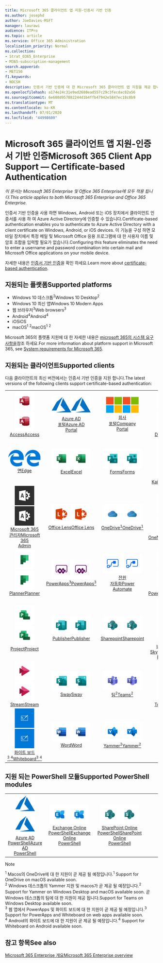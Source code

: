 ```yaml
---
title: Microsoft 365 클라이언트 앱 지원-인증서 기반 인증
ms.author: josephd
author: JoeDavies-MSFT
manager: laurawi
audience: ITPro
ms.topic: article
ms.service: Office 365 Administration
localization_priority: Normal
ms.collection:
- Strat_O365_Enterprise
- M365-subscription-management
search.appverid:
- MET150
f1.keywords:
- NOCSH
description: 인증서 기반 인증에 대 한 Microsoft 365 클라이언트 앱 지원을 제공 합니다.
ms.openlocfilehash: a174e24c31e9ad2688ead557c29c3fecdac82a56
ms.sourcegitcommit: 6e608d957082244d1b4ffb47942e5847ec18c0b9
ms.translationtype: MT
ms.contentlocale: ko-KR
ms.lasthandoff: 07/01/2020
ms.locfileid: "44998600"
---
```

# <a name="microsoft-365-client-app-support--certificate-based-authentication"></a><span data-ttu-id="d5683-103">Microsoft 365 클라이언트 앱 지원-인증서 기반 인증</span><span class="sxs-lookup"><span data-stu-id="d5683-103">Microsoft 365 Client App Support — Certificate-based Authentication</span></span>

<span data-ttu-id="d5683-104">*이 문서는 Microsoft 365 Enterprise 및 Office 365 Enterprise에 모두 적용 됩니다.*</span><span class="sxs-lookup"><span data-stu-id="d5683-104">*This article applies to both Microsoft 365 Enterprise and Office 365 Enterprise.*</span></span>

<span data-ttu-id="d5683-105">인증서 기반 인증을 사용 하면 Windows, Android 또는 iOS 장치에서 클라이언트 인증서를 사용 하 여 Azure Active Directory에 인증할 수 있습니다.</span><span class="sxs-lookup"><span data-stu-id="d5683-105">Certificate-based authentication enables you to authenticate to Azure Active Directory with a client certificate on Windows, Android, or iOS devices.</span></span> <span data-ttu-id="d5683-106">이 기능을 구성 하면 모바일 장치에서 특정 메일 및 Microsoft Office 응용 프로그램에 대 한 사용자 이름 및 암호 조합을 입력할 필요가 없습니다.</span><span class="sxs-lookup"><span data-stu-id="d5683-106">Configuring this feature eliminates the need to enter a username and password combination into certain mail and Microsoft Office applications on your mobile device.</span></span>

<span data-ttu-id="d5683-107">자세한 내용은 [인증서 기반 인증](https://docs.microsoft.com/azure/active-directory/authentication/active-directory-certificate-based-authentication-get-started)을 확인 하세요.</span><span class="sxs-lookup"><span data-stu-id="d5683-107">Learn more about [certificate-based authentication](https://docs.microsoft.com/azure/active-directory/authentication/active-directory-certificate-based-authentication-get-started).</span></span>

## <a name="supported-platforms"></a><span data-ttu-id="d5683-108">지원되는 플랫폼</span><span class="sxs-lookup"><span data-stu-id="d5683-108">Supported platforms</span></span>

 - <span data-ttu-id="d5683-109">Windows 10 데스크톱<sup>2</sup></span><span class="sxs-lookup"><span data-stu-id="d5683-109">Windows 10 Desktop<sup>2</sup></span></span>
 - <span data-ttu-id="d5683-110">Windows 10 최신 앱</span><span class="sxs-lookup"><span data-stu-id="d5683-110">Windows 10 Modern Apps</span></span>
 - <span data-ttu-id="d5683-111">웹 브라우저<sup>3</sup></span><span class="sxs-lookup"><span data-stu-id="d5683-111">Web browsers<sup>3</sup></span></span>
 - <span data-ttu-id="d5683-112">Android<sup>4</sup></span><span class="sxs-lookup"><span data-stu-id="d5683-112">Android<sup>4</sup></span></span>
 - <span data-ttu-id="d5683-113">iOS</span><span class="sxs-lookup"><span data-stu-id="d5683-113">iOS</span></span>
 - <span data-ttu-id="d5683-114">macOS<sup>1</sup> <sup>2</sup></span><span class="sxs-lookup"><span data-stu-id="d5683-114">macOS<sup>1</sup> <sup>2</sup></span></span>

<span data-ttu-id="d5683-115">Microsoft 365의 플랫폼 지원에 대 한 자세한 내용은 [microsoft 365의 시스템 요구 사항을](https://products.office.com/office-system-requirements)참조 하세요.</span><span class="sxs-lookup"><span data-stu-id="d5683-115">For more information about platform support in Microsoft 365, see [System requirements for Microsoft 365](https://products.office.com/office-system-requirements).</span></span>

## <a name="supported-clients"></a><span data-ttu-id="d5683-116">지원되는 클라이언트</span><span class="sxs-lookup"><span data-stu-id="d5683-116">Supported clients</span></span>

<span data-ttu-id="d5683-117">다음 클라이언트의 최신 버전에서는 인증서 기반 인증을 지원 합니다.</span><span class="sxs-lookup"><span data-stu-id="d5683-117">The latest versions of the following clients support certificate-based authentication:</span></span>

| | | | | | |
|:---:|:---:|:---:|:---:|:---:|:---:|
| <span data-ttu-id="d5683-118">![Access 아이콘](media/o365-access-64x64.png)</span><span class="sxs-lookup"><span data-stu-id="d5683-118">![Access icon](media/o365-access-64x64.png)</span></span> <br> [<span data-ttu-id="d5683-119">Access</span><span class="sxs-lookup"><span data-stu-id="d5683-119">Access</span></span>](https://products.office.com/access) | <span data-ttu-id="d5683-120">![Azure 아이콘](media/o365-azure-64x64.png)</span><span class="sxs-lookup"><span data-stu-id="d5683-120">![Azure icon](media/o365-azure-64x64.png)</span></span> <br> [<span data-ttu-id="d5683-121">Azure AD <br> 포털</span><span class="sxs-lookup"><span data-stu-id="d5683-121">Azure AD <br> Portal </span></span>](https://azure.microsoft.com/features/azure-portal/) | <span data-ttu-id="d5683-122">![회사 포털 아이콘](media/o365-microsoft-64x64.png)</span><span class="sxs-lookup"><span data-stu-id="d5683-122">![Company portal icon](media/o365-microsoft-64x64.png)</span></span> <br> [<span data-ttu-id="d5683-123">회사 <br> 포털</span><span class="sxs-lookup"><span data-stu-id="d5683-123">Company <br> Portal </span></span>](https://docs.microsoft.com/intune-user-help/sign-in-to-the-company-portal) | <span data-ttu-id="d5683-124">![Delve 아이콘](media/o365-delve-64x64.png)</span><span class="sxs-lookup"><span data-stu-id="d5683-124">![Delve icon](media/o365-delve-64x64.png)</span></span> <br> [<span data-ttu-id="d5683-125">Delve</span><span class="sxs-lookup"><span data-stu-id="d5683-125">Delve</span></span>](https://products.office.com/business/intelligent-search) | <span data-ttu-id="d5683-126">![Dynamics 365 아이콘](media/o365-dynamics365-64x64.png)</span><span class="sxs-lookup"><span data-stu-id="d5683-126">![Dynamics 365 icon](media/o365-dynamics365-64x64.png)</span></span> <br> [<span data-ttu-id="d5683-127">Dynamics 365</span><span class="sxs-lookup"><span data-stu-id="d5683-127">Dynamics 365</span></span>](https://dynamics.microsoft.com) 
| <span data-ttu-id="d5683-128">![에 지 아이콘](media/o365-edge-64x64.png)</span><span class="sxs-lookup"><span data-stu-id="d5683-128">![Edge icon](media/o365-edge-64x64.png)</span></span> <br> [<span data-ttu-id="d5683-129">면</span><span class="sxs-lookup"><span data-stu-id="d5683-129">Edge</span></span>](https://www.microsoft.com/windows/microsoft-edge) | <span data-ttu-id="d5683-130">![Excel 아이콘](media/o365-excel-64x64.png)</span><span class="sxs-lookup"><span data-stu-id="d5683-130">![Excel icon](media/o365-excel-64x64.png)</span></span> <br> [<span data-ttu-id="d5683-131">Excel</span><span class="sxs-lookup"><span data-stu-id="d5683-131">Excel</span></span>](https://products.office.com/excel) | <span data-ttu-id="d5683-132">![Forms 아이콘](media/o365-forms-64x64.png)</span><span class="sxs-lookup"><span data-stu-id="d5683-132">![Forms icon](media/o365-forms-64x64.png)</span></span> <br> [<span data-ttu-id="d5683-133">Forms​​</span><span class="sxs-lookup"><span data-stu-id="d5683-133">Forms</span></span>](https://flow.microsoft.com/connectors/shared_microsoftforms/microsoft-forms/) | <span data-ttu-id="d5683-134">![Kaizala 아이콘](media/o365-kaizala-64x64.png)</span><span class="sxs-lookup"><span data-stu-id="d5683-134">![Kaizala icon](media/o365-kaizala-64x64.png)</span></span> <br> [<span data-ttu-id="d5683-135">Kaizala</span><span class="sxs-lookup"><span data-stu-id="d5683-135">Kaizala</span></span>](https://products.office.com/en/business/microsoft-kaizala) | <span data-ttu-id="d5683-136">![Office.com 아이콘](media/o365-office-64x64.png)</span><span class="sxs-lookup"><span data-stu-id="d5683-136">![Office.com icon](media/o365-office-64x64.png)</span></span> <br> [<span data-ttu-id="d5683-137">Office.com</span><span class="sxs-lookup"><span data-stu-id="d5683-137">Office.com</span></span>](https://www.office.com/) 
| <span data-ttu-id="d5683-138">![Office 365 관리 아이콘](media/o365-o365admin-64x64.png)</span><span class="sxs-lookup"><span data-stu-id="d5683-138">![Office 365 Admin icon](media/o365-o365admin-64x64.png)</span></span> <br> [<span data-ttu-id="d5683-139">Microsoft 365 <br> 관리자</span><span class="sxs-lookup"><span data-stu-id="d5683-139">Microsoft 365 <br> Admin</span></span>](https://products.office.com/business/manage-office-365-admin-app) | <span data-ttu-id="d5683-140">![렌즈 아이콘](media/o365-lens-64x64.png)</span><span class="sxs-lookup"><span data-stu-id="d5683-140">![Lens icon](media/o365-lens-64x64.png)</span></span> <br> [<span data-ttu-id="d5683-141">Office Lens</span><span class="sxs-lookup"><span data-stu-id="d5683-141">Office Lens</span></span>](https://www.microsoft.com/p/office-lens/9wzdncrfj3t8?activetab=pivot%3Aoverviewtab) | <span data-ttu-id="d5683-142">![비즈니스용 OneDrive 아이콘](media/o365-OneDrive-64x64.png)</span><span class="sxs-lookup"><span data-stu-id="d5683-142">![OneDrive for Business icon](media/o365-OneDrive-64x64.png)</span></span> <br> [<span data-ttu-id="d5683-143">OneDrive<sup>1</sup></span><span class="sxs-lookup"><span data-stu-id="d5683-143">OneDrive<sup>1</sup></span></span>](https://products.office.com/onedrive-for-business/online-cloud-storage) |  <span data-ttu-id="d5683-144">![OneNote 아이콘](media/o365-OneNote-64x64.png)</span><span class="sxs-lookup"><span data-stu-id="d5683-144">![OneNote icon](media/o365-OneNote-64x64.png)</span></span> <br> [<span data-ttu-id="d5683-145">OneNote</span><span class="sxs-lookup"><span data-stu-id="d5683-145">OneNote</span></span>](https://products.office.com/onenote) | <span data-ttu-id="d5683-146">![Outlook 아이콘](media/o365-outlook-64x64.png)</span><span class="sxs-lookup"><span data-stu-id="d5683-146">![Outlook icon](media/o365-outlook-64x64.png)</span></span> <br> [<span data-ttu-id="d5683-147">Outlook</span><span class="sxs-lookup"><span data-stu-id="d5683-147">Outlook</span></span>](https://products.office.com/outlook) 
| <span data-ttu-id="d5683-148">![Planner 아이콘](media/o365-planner-64x64.png)</span><span class="sxs-lookup"><span data-stu-id="d5683-148">![Planner icon](media/o365-planner-64x64.png)</span></span> <br> [<span data-ttu-id="d5683-149">Planner</span><span class="sxs-lookup"><span data-stu-id="d5683-149">Planner</span></span>](https://products.office.com/business/task-management-software) | <span data-ttu-id="d5683-150">![PowerApps 아이콘](media/o365-powerapps-64x64.png)</span><span class="sxs-lookup"><span data-stu-id="d5683-150">![PowerApps icon](media/o365-powerapps-64x64.png)</span></span> <br> [<span data-ttu-id="d5683-151">PowerApps<sup>3</sup></span><span class="sxs-lookup"><span data-stu-id="d5683-151">PowerApps<sup>3</sup></span></span>](https://powerapps.microsoft.com) | <span data-ttu-id="d5683-152">![전원 자동화 아이콘](media/o365-flow-64x64.png)</span><span class="sxs-lookup"><span data-stu-id="d5683-152">![Power Automate icon](media/o365-flow-64x64.png)</span></span> <br> [<span data-ttu-id="d5683-153">전원 <br> 자동화</span><span class="sxs-lookup"><span data-stu-id="d5683-153">Power <br> Automate</span></span>](https://flow.microsoft.com) | <span data-ttu-id="d5683-154">![PowerBI 아이콘](media/o365-powerbi-64x64.png)</span><span class="sxs-lookup"><span data-stu-id="d5683-154">![PowerBI icon](media/o365-powerbi-64x64.png)</span></span> <br> [<span data-ttu-id="d5683-155">Power BI</span><span class="sxs-lookup"><span data-stu-id="d5683-155">Power BI</span></span>](https://powerbi.microsoft.com)| <span data-ttu-id="d5683-156">![PowerPoint 아이콘](media/o365-powerpoint-64x64.png)</span><span class="sxs-lookup"><span data-stu-id="d5683-156">![PowerPoint icon](media/o365-powerpoint-64x64.png)</span></span> <br> [<span data-ttu-id="d5683-157">PowerPoint</span><span class="sxs-lookup"><span data-stu-id="d5683-157">PowerPoint</span></span>](https://products.office.com/powerpoint) 
| <span data-ttu-id="d5683-158">![Project 아이콘](media/o365-project-64x64.png)</span><span class="sxs-lookup"><span data-stu-id="d5683-158">![Project icon](media/o365-project-64x64.png)</span></span> <br> [<span data-ttu-id="d5683-159">Project</span><span class="sxs-lookup"><span data-stu-id="d5683-159">Project</span></span>](https://products.office.com/project) | <span data-ttu-id="d5683-160">![Publisher 아이콘](media/o365-publisher-64x64.png)</span><span class="sxs-lookup"><span data-stu-id="d5683-160">![Publisher icon](media/o365-publisher-64x64.png)</span></span> <br> [<span data-ttu-id="d5683-161">Publisher</span><span class="sxs-lookup"><span data-stu-id="d5683-161">Publisher</span></span>](https://products.office.com/publisher) | <span data-ttu-id="d5683-162">![SharePoint 아이콘](media/o365-sharepoint-64x64.png)</span><span class="sxs-lookup"><span data-stu-id="d5683-162">![SharePoint icon](media/o365-sharepoint-64x64.png)</span></span> <br> [<span data-ttu-id="d5683-163">Sharepoint</span><span class="sxs-lookup"><span data-stu-id="d5683-163">Sharepoint</span></span>](https://products.office.com/sharepoint) | <span data-ttu-id="d5683-164">![비즈니스용 Skype 아이콘](media/o365-skypeforbusiness-64x64.png)</span><span class="sxs-lookup"><span data-stu-id="d5683-164">![Skype for Business icon](media/o365-skypeforbusiness-64x64.png)</span></span> <br> [<span data-ttu-id="d5683-165"><br>비즈니스용 Skype</span><span class="sxs-lookup"><span data-stu-id="d5683-165">Skype for <br> Business</span></span>](https://www.skype.com/business/) | <span data-ttu-id="d5683-166">![스티커 메모 아이콘](media/o365-stickynotes-64x64.png)</span><span class="sxs-lookup"><span data-stu-id="d5683-166">![Sticky Notes icon](media/o365-stickynotes-64x64.png)</span></span> <br> [<span data-ttu-id="d5683-167">스티커 메모</span><span class="sxs-lookup"><span data-stu-id="d5683-167">Sticky Notes</span></span>](https://www.microsoft.com/p/microsoft-sticky-notes/9nblggh4qghw) 
| <span data-ttu-id="d5683-168">![Stream 아이콘](media/o365-stream-64x64.png)</span><span class="sxs-lookup"><span data-stu-id="d5683-168">![Stream icon](media/o365-stream-64x64.png)</span></span> <br> [<span data-ttu-id="d5683-169">Stream</span><span class="sxs-lookup"><span data-stu-id="d5683-169">Stream</span></span>](https://stream.microsoft.com) | <span data-ttu-id="d5683-170">![Sway 아이콘](media/o365-sway-64x64.png)</span><span class="sxs-lookup"><span data-stu-id="d5683-170">![Sway icon](media/o365-sway-64x64.png)</span></span> <br> [<span data-ttu-id="d5683-171">Sway</span><span class="sxs-lookup"><span data-stu-id="d5683-171">Sway</span></span>](https://sway.com) | <span data-ttu-id="d5683-172">![Teams 아이콘](media/o365-teams-64x64.png)</span><span class="sxs-lookup"><span data-stu-id="d5683-172">![Teams icon](media/o365-teams-64x64.png)</span></span> <br> [<span data-ttu-id="d5683-173">팀<sup>2</sup></span><span class="sxs-lookup"><span data-stu-id="d5683-173">Teams<sup>2</sup></span></span>](https://products.office.com/microsoft-teams/group-chat-software) | <span data-ttu-id="d5683-174">![할 일 아이콘](media/o365-todo-64x64.png)</span><span class="sxs-lookup"><span data-stu-id="d5683-174">![To Do icon](media/o365-todo-64x64.png)</span></span> <br> [<span data-ttu-id="d5683-175">To Do</span><span class="sxs-lookup"><span data-stu-id="d5683-175">To Do</span></span>](https://todo.microsoft.com) | <span data-ttu-id="d5683-176">![Visio 아이콘](media/o365-visio-64x64.png)</span><span class="sxs-lookup"><span data-stu-id="d5683-176">![Visio icon](media/o365-visio-64x64.png)</span></span> <br> [<span data-ttu-id="d5683-177">Visio</span><span class="sxs-lookup"><span data-stu-id="d5683-177">Visio</span></span>](https://products.office.com/visio/flowchart-software) 
| <span data-ttu-id="d5683-178">![Whiteboard 아이콘](media/o365-whiteboard-64x64.png)</span><span class="sxs-lookup"><span data-stu-id="d5683-178">![Whiteboard icon](media/o365-whiteboard-64x64.png)</span></span> <br> [<span data-ttu-id="d5683-179">화이트 보드<sup>3</sup>,<sup>4</sup></span><span class="sxs-lookup"><span data-stu-id="d5683-179">Whiteboard<sup>3</sup>,<sup>4</sup></span></span>](https://whiteboard.microsoft.com/) | <span data-ttu-id="d5683-180">![Word 아이콘](media/o365-word-64x64.png)</span><span class="sxs-lookup"><span data-stu-id="d5683-180">![Word icon](media/o365-word-64x64.png)</span></span> <br> [<span data-ttu-id="d5683-181">Word</span><span class="sxs-lookup"><span data-stu-id="d5683-181">Word</span></span>](https://products.office.com/word) | <span data-ttu-id="d5683-182">![Yammer 아이콘](media/o365-yammer-64x64.png)</span><span class="sxs-lookup"><span data-stu-id="d5683-182">![Yammer icon](media/o365-yammer-64x64.png)</span></span> <br> [<span data-ttu-id="d5683-183">Yammer<sup>2</sup></span><span class="sxs-lookup"><span data-stu-id="d5683-183">Yammer<sup>2</sup></span></span>](https://products.office.com/yammer/yammer-overview) |

## <a name="supported-powershell-modules"></a><span data-ttu-id="d5683-184">지원 되는 PowerShell 모듈</span><span class="sxs-lookup"><span data-stu-id="d5683-184">Supported PowerShell modules</span></span>

| | | | | | |
|:---:|:---:|:---:|:---:|:---:|:---:|
| <span data-ttu-id="d5683-185">![Azure 아이콘](media/o365-azure-64x64.png)</span><span class="sxs-lookup"><span data-stu-id="d5683-185">![Azure icon](media/o365-azure-64x64.png)</span></span> <br> [<span data-ttu-id="d5683-186">Azure AD <br> PowerShell</span><span class="sxs-lookup"><span data-stu-id="d5683-186">Azure AD <br> PowerShell</span></span>](https://docs.microsoft.com/powershell/azure/active-directory/overview?view=azureadps-2.0) | <span data-ttu-id="d5683-187">![Exchange 아이콘](media/o365-exchange-64x64.png)</span><span class="sxs-lookup"><span data-stu-id="d5683-187">![Exchange icon](media/o365-exchange-64x64.png)</span></span> <br> [<span data-ttu-id="d5683-188">Exchange Online <br> PowerShell</span><span class="sxs-lookup"><span data-stu-id="d5683-188">Exchange Online <br> PowerShell</span></span>](https://docs.microsoft.com/powershell/exchange/exchange-online/exchange-online-powershell?view=exchange-ps) | <span data-ttu-id="d5683-189">![SharePoint 아이콘](media/o365-sharepoint-64x64.png)</span><span class="sxs-lookup"><span data-stu-id="d5683-189">![SharePoint icon](media/o365-sharepoint-64x64.png)</span></span> <br> [<span data-ttu-id="d5683-190">SharePoint Online <br> PowerShell</span><span class="sxs-lookup"><span data-stu-id="d5683-190">SharePoint Online <br> PowerShell</span></span>](https://docs.microsoft.com/powershell/sharepoint/sharepoint-online/connect-sharepoint-online)

> [!NOTE]
> <span data-ttu-id="d5683-191"><sup>1</sup> Macos의 OneDrive에 대 한 지원이 곧 제공 될 예정입니다.</span><span class="sxs-lookup"><span data-stu-id="d5683-191"><sup>1</sup> Support for OneDrive on macOS available soon.</span></span> <br>
> <span data-ttu-id="d5683-192"><sup>2</sup> Windows 데스크톱의 Yammer 지원 및 macos가 곧 제공 될 예정입니다.</span><span class="sxs-lookup"><span data-stu-id="d5683-192"><sup>2</sup> Support for Yammer on Windows Desktop and macOS available soon.</span></span> <span data-ttu-id="d5683-193">곧 Windows 데스크톱의 팀에 대 한 지원이 제공 됩니다.</span><span class="sxs-lookup"><span data-stu-id="d5683-193">Support for Teams on Windows Desktop available soon.</span></span><br>
> <span data-ttu-id="d5683-194"><sup>3</sup> 웹 앱에서 PowerApps 및 화이트 보드에 대 한 지원이 곧 제공 될 예정입니다.</span><span class="sxs-lookup"><span data-stu-id="d5683-194"><sup>3</sup> Support for PowerApps and Whiteboard on web apps available soon.</span></span> <br>
> <span data-ttu-id="d5683-195"><sup>4</sup> Android의 화이트 보드에 대 한 지원이 곧 제공 될 예정입니다.</span><span class="sxs-lookup"><span data-stu-id="d5683-195"><sup>4</sup> Support for Whiteboard on Android available soon.</span></span>

## <a name="see-also"></a><span data-ttu-id="d5683-196">참고 항목</span><span class="sxs-lookup"><span data-stu-id="d5683-196">See also</span></span>

[<span data-ttu-id="d5683-197">Microsoft 365 Enterprise 개요</span><span class="sxs-lookup"><span data-stu-id="d5683-197">Microsoft 365 Enterprise overview</span></span>](https://docs.microsoft.com/microsoft-365/enterprise/microsoft-365-overview)
